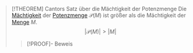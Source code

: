 > [!THEOREM] Cantors Satz über die Mächtigkeit der Potenzmenge
> Die [Mächtigkeit](Mächtigkeit%20(Kardinalität).md) der [Potenzmenge](Potenzmenge.md) $\mathscr{P}(M)$ ist größer als die Mächtigkeit der [Menge](Menge.md) $M$.
> $$|\mathscr{P}(M)|\gt |M|$$
> > [!PROOF]- Beweis